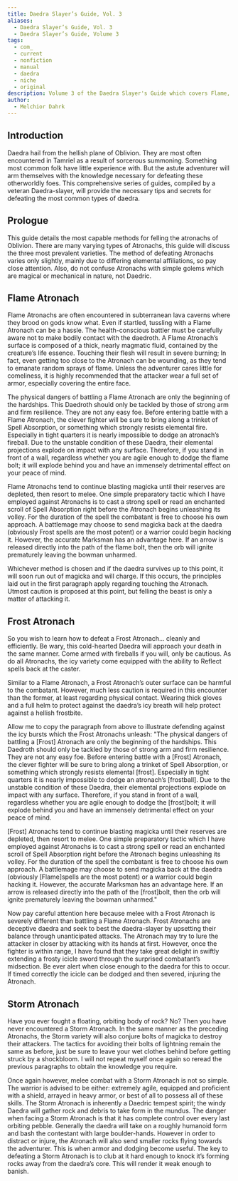 ```yaml
---
title: Daedra Slayer’s Guide, Vol. 3
aliases:
  - Daedra Slayer’s Guide, Vol. 3
  - Daedra Slayer’s Guide, Volume 3
tags:
  - com_
  - current
  - nonfiction
  - manual
  - daedra
  - niche
  - original
description: Volume 3 of the Daedra Slayer's Guide which covers Flame, Frost, and Storm Atronachs.
author:
  - Melchior Dahrk
---
```

## Introduction  
Daedra hail from the hellish plane of Oblivion. They are most often encountered in Tamriel as a result of sorcerous summoning. Something most common folk have little experience with. But the astute adventurer will arm themselves with the knowledge necessary for defeating these otherworldly foes. This comprehensive series of guides, compiled by a veteran Daedra-slayer, will provide the necessary tips and secrets for defeating the most common types of daedra.  
## Prologue  
This guide details the most capable methods for felling the atronachs of Oblivion. There are many varying types of Atronachs, this guide will discuss the three most prevalent varieties. The method of defeating Atronachs varies only slightly, mainly due to differing elemental affiliations, so pay close attention. Also, do not confuse Atronachs with simple golems which are magical or mechanical in nature, not Daedric.  
## Flame Atronach
Flame Atronachs are often encountered in subterranean lava caverns where they brood on gods know what. Even if startled, tussling with a Flame Atronach can be a hassle. The health-conscious battler must be carefully aware not to make bodily contact with the daedroth. A Flame Atronach’s surface is composed of a thick, nearly magmatic fluid, contained by the creature’s life essence. Touching their flesh will result in severe burning; In fact, even getting too close to the Atronach can be wounding, as they tend to emanate random sprays of flame. Unless the adventurer cares little for comeliness, it is highly recommended that the attacker wear a full set of armor, especially covering the entire face.  
  
The physical dangers of battling a Flame Atronach are only the beginning of the hardships. This Daedroth should only be tackled by those of strong arm and firm resilience. They are not any easy foe. Before entering battle with a Flame Atronach, the clever fighter will be sure to bring along a trinket of Spell Absorption, or something which strongly resists elemental fire. Especially in tight quarters it is nearly impossible to dodge an atronach’s fireball. Due to the unstable condition of these Daedra, their elemental projections explode on impact with any surface. Therefore, if you stand in front of a wall, regardless whether you are agile enough to dodge the flame bolt; it will explode behind you and have an immensely detrimental effect on your peace of mind.  
  
Flame Atronachs tend to continue blasting magicka until their reserves are depleted, then resort to melee. One simple preparatory tactic which I have employed against Atronachs is to cast a strong spell or read an enchanted scroll of Spell Absorption right before the Atronach begins unleashing its volley. For the duration of the spell the combatant is free to choose his own approach. A battlemage may choose to send magicka back at the daedra (obviously Frost spells are the most potent) or a warrior could begin hacking it. However, the accurate Marksman has an advantage here. If an arrow is released directly into the path of the flame bolt, then the orb will ignite prematurely leaving the bowman unharmed.  
  
Whichever method is chosen and if the daedra survives up to this point, it will soon run out of magicka and will charge. If this occurs, the principles laid out in the first paragraph apply regarding touching the Atronach. Utmost caution is proposed at this point, but felling the beast is only a matter of attacking it.  
## Frost Atronach
So you wish to learn how to defeat a Frost Atronach… cleanly and efficiently. Be wary, this cold-hearted Daedra will approach your death in the same manner. Come armed with fireballs if you will, only be cautious. As do all Atronachs, the icy variety come equipped with the ability to Reflect spells back at the caster.  
  
Similar to a Flame Atronach, a Frost Atronach’s outer surface can be harmful to the combatant. However, much less caution is required in this encounter than the former, at least regarding physical contact. Wearing thick gloves and a full helm to protect against the daedra’s icy breath will help protect against a hellish frostbite.  
  
Allow me to copy the paragraph from above to illustrate defending against the icy bursts which the Frost Atronachs unleash: "The physical dangers of battling a \[Frost\] Atronach are only the beginning of the hardships. This Daedroth should only be tackled by those of strong arm and firm resilience. They are not any easy foe. Before entering battle with a \[Frost\] Atronach, the clever fighter will be sure to bring along a trinket of Spell Absorption, or something which strongly resists elemental \[frost\]. Especially in tight quarters it is nearly impossible to dodge an atronach’s \[frostball\]. Due to the unstable condition of these Daedra, their elemental projections explode on impact with any surface. Therefore, if you stand in front of a wall, regardless whether you are agile enough to dodge the \[frost\]bolt; it will explode behind you and have an immensely detrimental effect on your peace of mind.  
  
\[Frost\] Atronachs tend to continue blasting magicka until their reserves are depleted, then resort to melee. One simple preparatory tactic which I have employed against Atronachs is to cast a strong spell or read an enchanted scroll of Spell Absorption right before the Atronach begins unleashing its volley. For the duration of the spell the combatant is free to choose his own approach. A battlemage may choose to send magicka back at the daedra (obviously \[Flame\]spells are the most potent) or a warrior could begin hacking it. However, the accurate Marksman has an advantage here. If an arrow is released directly into the path of the \[frost\]bolt, then the orb will ignite prematurely leaving the bowman unharmed."  
  
Now pay careful attention here because melee with a Frost Atronach is severely different than battling a Flame Atronach. Frost Atronachs are deceptive daedra and seek to best the daedra-slayer by upsetting their balance through unanticipated attacks. The Atronach may try to lure the attacker in closer by attacking with its hands at first. However, once the fighter is within range, I have found that they take great delight in swiftly extending a frosty icicle sword through the surprised combatant’s midsection. Be ever alert when close enough to the daedra for this to occur. If timed correctly the icicle can be dodged and then severed, injuring the Atronach.  
## Storm Atronach
Have you ever fought a floating, orbiting body of rock? No? Then you have never encountered a Storm Atronach. In the same manner as the preceding Atronachs, the Storm variety will also conjure bolts of magicka to destroy their attackers. The tactics for avoiding their bolts of lightning remain the same as before, just be sure to leave your wet clothes behind before getting struck by a shockbloom. I will not repeat myself once again so reread the previous paragraphs to obtain the knowledge you require.  
  
Once again however, melee combat with a Storm Atronach is not so simple. The warrior is advised to be either: extremely agile, equipped and proficient with a shield, arrayed in heavy armor, or best of all to possess all of these skills. The Storm Atronach is inherently a Daedric tempest spirit; the windy Daedra will gather rock and debris to take form in the mundus. The danger when facing a Storm Atronach is that it has complete control over every last orbiting pebble. Generally the daedra will take on a roughly humanoid form and bash the contestant with large boulder-hands. However in order to distract or injure, the Atronach will also send smaller rocks flying towards the adventurer. This is when armor and dodging become useful. The key to defeating a Storm Atronach is to club at it hard enough to knock it’s forming rocks away from the daedra’s core. This will render it weak enough to banish.
